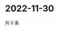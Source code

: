 # 2022-11-30

共 0 条

<!-- BEGIN WEIBO -->
<!-- 最后更新时间 Wed Nov 30 2022 22:00:54 GMT+0800 (China Standard Time) -->

<!-- END WEIBO -->
